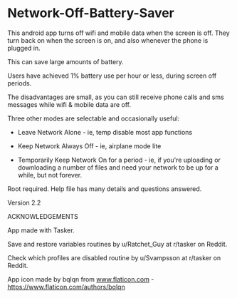 # Network-Off-Battery-Saver
This android app turns off wifi and mobile data when the screen is off. They turn back on when the screen is on, and also whenever the phone is plugged in.   

This can save large amounts of battery.

Users have achieved 1% battery use per hour or less, during screen off periods.

The disadvantages are small, as you can still receive phone calls and sms messages while wifi & mobile data are off. 

Three other modes are selectable and occasionally useful:

 * Leave Network Alone - ie, temp disable most app functions 

 * Keep  Network Always Off - ie, airplane mode lite

 * Temporarily Keep Network On for a period - ie, if you're uploading or downloading a number of files and need your network to be up for a while, but not forever. 

Root required. Help file has many details and questions answered.

Version 2.2

ACKNOWLEDGEMENTS

App made with Tasker. 

Save and restore variables routines by u/Ratchet_Guy at r/tasker on Reddit. 

Check which profiles are disabled routine by u/Svampsson at r/tasker on Reddit.

App icon made by bqlqn from www.flaticon.com - https://www.flaticon.com/authors/bqlqn
